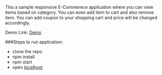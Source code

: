 This a sample responsive E-Commerece application where you can view items based on category. You can even add item to cart and also remove item. You can add coupon to your shopping cart and price will be changed accordingly.

Demo Link: [Demo](https://ecommerce-sandip.herokuapp.com/)

###Steps to run application:
- clone the repo.
- npm install
- npm start
- open [localhost](localhost:3000)

